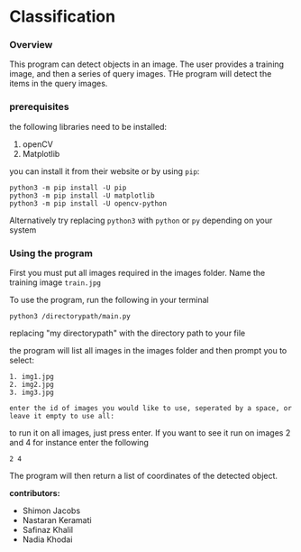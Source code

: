# Classification

### Overview
This program can detect objects in an image. The user provides a training image, and then a series of query images. THe program will detect the items in the query images.

### prerequisites
the following libraries need to be installed:

1. openCV
2. Matplotlib

you can install it from their website or by using `pip`:

```console
python3 -m pip install -U pip
python3 -m pip install -U matplotlib
python3 -m pip install -U opencv-python
```
Alternatively try replacing `python3` with `python` or `py` depending on your system

### Using the program 

First you must put all images required in the images folder. Name the training image `train.jpg`

To use the program, run the following in your terminal

```
python3 /directorypath/main.py
```  

replacing "my directorypath" with the directory path to your file

the program will list all images in the images folder and then prompt you to select:

```
1. img1.jpg
2. img2.jpg
3. img3.jpg

enter the id of images you would like to use, seperated by a space, or leave it empty to use all:
```

to run it on all images, just press enter. If you want to see it run on images 2 and 4 for instance enter the following

```
2 4
```

The program will then return a list of coordinates of the detected object.

**contributors:**
- Shimon Jacobs
- Nastaran Keramati
- Safinaz Khalil
- Nadia Khodai
